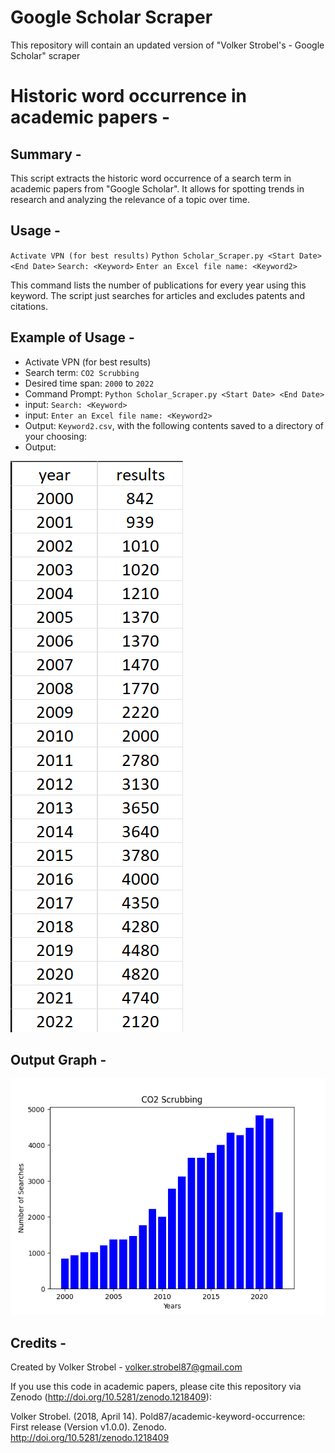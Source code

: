 # Google Scholar Scraper
This repository will contain an updated version of "Volker Strobel's - Google Scholar" scraper

# Historic word occurrence in academic papers -

## Summary -

This script extracts the historic word occurrence of a search term in
academic papers from "Google Scholar". It allows for spotting trends
in research and analyzing the relevance of a topic over time.

## Usage -

`Activate VPN (for best results)`
`Python Scholar_Scraper.py <Start Date> <End Date>`
`Search: <Keyword>`
`Enter an Excel file name: <Keyword2>`

This command lists the number of publications for every year using
this keyword. The script just searches for articles and excludes
patents and citations.

## Example of Usage -

- Activate VPN (for best results)
- Search term: `CO2 Scrubbing`
- Desired time span: `2000` to `2022`
- Command Prompt: `Python Scholar_Scraper.py <Start Date> <End Date>`
- input: `Search: <Keyword>`
- input: `Enter an Excel file name: <Keyword2>`
- Output: `Keyword2.csv`, with the following contents saved to a directory of your choosing:
- Output: 

![Output](/Files/CO2_Scrubbing.png)

  

## Output Graph -

![CO2 Scrubbing](/Files/Graph.png)

## Credits - 
Created by Volker Strobel - volker.strobel87@gmail.com

If you use this code in academic papers, please cite this repository via Zenodo (http://doi.org/10.5281/zenodo.1218409):

Volker Strobel. (2018, April 14). Pold87/academic-keyword-occurrence: First release (Version v1.0.0). Zenodo. http://doi.org/10.5281/zenodo.1218409

